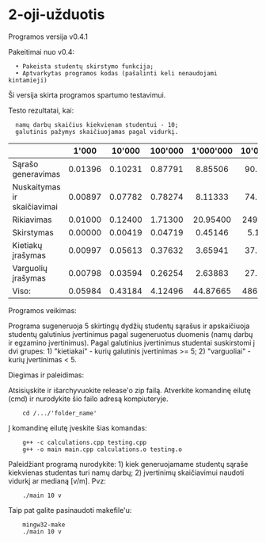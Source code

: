 # 2-oji-užduotis

Programos versija v0.4.1

Pakeitimai nuo v0.4:

      • Pakeista studentų skirstymo funkcija;
      • Aptvarkytas programos kodas (pašalinti keli nenaudojami kintamieji)

Ši versija skirta programos spartumo testavimui.

Testo rezultatai, kai:

      namų darbų skaičius kiekvienam studentui - 10;
      galutinis pažymys skaičiuojamas pagal vidurkį.

|                               | 1'000   | 10'000  | 100'000 | 1'000'000 | 10'000'000 |
| ----------------------------- | :---:   | :---:   | :---:   | :---:     | :---:      |
| Sąrašo generavimas            | 0.01396 | 0.10231 | 0.87791 | 8.85506   | 90.23230   |
| Nuskaitymas ir skaičiavimai   | 0.00897 | 0.07782 | 0.78274 | 8.11333   | 74.79004   |
| Rikiavimas                    | 0.01000 | 0.12400 | 1.71300 | 20.95400  | 249.91700  |
| Skirstymas                    | 0.00000 | 0.00419 | 0.04719 | 0.45146   | 5.12625    |
| Kietiakų įrašymas             | 0.00997 | 0.05613 | 0.37632 | 3.65941   | 37.20836   |
| Varguolių įrašymas            | 0.00798 | 0.03594 | 0.26254 | 2.63883   | 27.28866   |
| Viso:                         | 0.05984 | 0.43184 | 4.12496 | 44.87665  | 486.56214  |

Programos veikimas:

Programa sugeneruoja 5 skirtingų dydžių studentų sąrašus ir apskaičiuoja studentų galutinius
įvertinimus pagal sugeneruotus duomenis (namų darbų ir egzamino įvertinimus).
Pagal galutinius įvertinimus studentai suskirstomi į dvi grupes:
      1) "kietiakai" - kurių galutinis įvertinimas >= 5;
      2) "varguoliai" - kurių įvertinimas < 5.

Diegimas ir paleidimas:

   Atsisiųskite ir išarchyvuokite release'o zip failą.
   Atverkite komandinę eilutę (cmd) ir nurodykite šio failo adresą kompiuteryje.

        cd /.../'folder_name'

   Į komandinę eilutę įveskite šias komandas:

        g++ -c calculations.cpp testing.cpp
        g++ -o main main.cpp calculations.o testing.o
        
   Paleidžiant programą nurodykite:
      1) kiek generuojamame studentų sąraše kiekvienas studentas turi namų darbų;
      2) įvertinimų skaičiavimui naudoti vidurkį ar medianą [v/m].
   Pvz:
   
        ./main 10 v
        
   Taip pat galite pasinaudoti makefile'u:
      
        mingw32-make
        ./main 10 v
